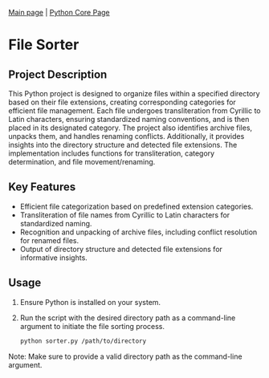 [Main page](https://github.com/Nikita-devel) | [Python Core Page](https://github.com/Nikita-devel/Python_Core)




# File Sorter

## Project Description

This Python project is designed to organize files within a specified directory based on their file extensions, creating corresponding categories for efficient file management. Each file undergoes transliteration from Cyrillic to Latin characters, ensuring standardized naming conventions, and is then placed in its designated category. The project also identifies archive files, unpacks them, and handles renaming conflicts. Additionally, it provides insights into the directory structure and detected file extensions. The implementation includes functions for transliteration, category determination, and file movement/renaming.

## Key Features

- Efficient file categorization based on predefined extension categories.
- Transliteration of file names from Cyrillic to Latin characters for standardized naming.
- Recognition and unpacking of archive files, including conflict resolution for renamed files.
- Output of directory structure and detected file extensions for informative insights.

## Usage

1. Ensure Python is installed on your system.
2. Run the script with the desired directory path as a command-line argument to initiate the file sorting process.

   ```bash
   python sorter.py /path/to/directory
   
Note: Make sure to provide a valid directory path as the command-line argument.
